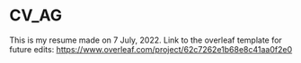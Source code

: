# CV_AG
This is my resume made on 7 July, 2022. 
Link to the overleaf template for future edits: https://www.overleaf.com/project/62c7262e1b68e8c41aa0f2e0
